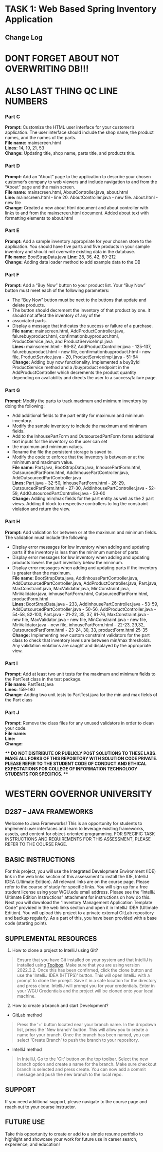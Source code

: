 # TASK 1: Web Based Spring Inventory Application

## Change Log

# DONT FORGET ABOUT NOT OVERWRITING DB!!!
# ALSO LAST THING QC LINE NUMBERS

### Part C
**Prompt:** Customize the HTML user interface for your customer’s application. The user interface should include the
shop name, the product names, and the names of the parts.  
**File name:** mainscreen.html  
**Lines:** 14, 19, 21, 53  
**Change:** Updating title, shop name, parts title, and products title.

### Part D
**Prompt:** Add an “About” page to the application to describe your chosen customer’s company to web viewers and include
navigation to and from the “About” page and the main screen.  
**File name:** mainscreen.html, AboutController.java, about.html  
**Line:** mainscreen.html - line 20. AboutController.java - new file. about.html - new file  
**Change:** Created a new about html document and about controller with links to and from the mainscreen.html document.
Added about text with formatting elements to about.html

### Part E
**Prompt:** Add a sample inventory appropriate for your chosen store to the application. You should have five parts and
five products in your sample inventory and should not overwrite existing data in the database.  
**File name:** BootStrapData.java
**Line:** 28, 36, 42, 80-212  
**Change:** Adding data loader method to add example data to the DB

### Part F
**Prompt:** Add a “Buy Now” button to your product list. Your “Buy Now” button must meet each of the following parameters:
*  The “Buy Now” button must be next to the buttons that update and delete products.
*  The button should decrement the inventory of that product by one. It should not affect the inventory of any of the
* associated parts.
*  Display a message that indicates the success or failure of a purchase.  
**File name:** mainscreen.html, AddProductController.java, falurebuyproduct.html, confirmationbuyproduct.html, ProductService.java, and ProductServiceImpl.java  
**Lines:** mainscreen.html - 86-87, AddProductController.java - 125-137, falurebuyproduct.html - new file, confirmationbuyproduct.html - new file, ProductService.java - 20, ProductServiceImpl.java - 51-64  
**Change:** Adding buy now functionality. Implemented a buyById ProductService method and a /buyproduct endpoint in the AddProductController which decrements the product quantity depending on availability and directs the user to a success/failure page.

### Part G
**Prompt:** Modify the parts to track maximum and minimum inventory by doing the following:
*  Add additional fields to the part entity for maximum and minimum inventory.
*  Modify the sample inventory to include the maximum and minimum fields.
*  Add to the InhousePartForm and OutsourcedPartForm forms additional text inputs for the inventory so the user can set
* the maximum and minimum values.
*  Rename the file the persistent storage is saved to.
*  Modify the code to enforce that the inventory is between or at the minimum and maximum value.  
**File name:** Part.java, BootStrapData.java, InhousePartForm.html, OutsourcedPartForm.html, AddInhousePartController.java, AddOutsourcedPartController.java  
**Lines:** Part.java - 32-50, InhousePartForm.html - 26-29, OutsourcedPartForm.html - 27-30, AddInhousePartController.java - 52-59, AddOutsourcedPartController.java - 53-60  
**Change:** Adding min/max fields for the part entity as well as the 2 part views. Adding if block to respective controllers to log the constraint violation and return the view.

### Part H
**Prompt:** Add validation for between or at the maximum and minimum fields. The validation must include the following:
*  Display error messages for low inventory when adding and updating parts if the inventory is less than the minimum number of parts.
*  Display error messages for low inventory when adding and updating products lowers the part inventory below the minimum.
*  Display error messages when adding and updating parts if the inventory is greater than the maximum.  
**File name:** BootStrapData.java, AddInhousePartController.java, AddOutsourcedPartController.java, AddProductController.java, Part.java, MaxConstraint.java, MaxValidator.java, MinConstraint.java, MinValidator.java, inhousePartForm.html, OutsourcedPartForm.html, productForm.html  
**Lines:** BootStrapData.java - 233, AddInhousePartController.java - 53-59, AddOutsourcedPartController.java - 50-56, AddProductController.java - 54-58, 82-100, Part.java - 21-22, 35, 37, 61-76, MaxConstraint.java - new file, MaxValidator.java - new file, MinConstraint.java - new file, MinValidator.java - new file, inhousePartForm.html - 22-23, 29,32, OutsourcedPartForm.html - 23-24, 30, 33, productForm.html 25-35  
**Change:** Implementing new custom constraint validators for the part class to check that inventory levels are between min/max thresholds. Any validation violations are caught and displayed by the appropriate view. 

### Part I
**Prompt:** Add at least two unit tests for the maximum and minimum fields to the PartTest class in the test package.  
**File name:** PartTest.java  
**Lines:** 159-180  
**Change:** Adding two unit tests to PartTest.java for the min and max fields of the Part class

### Part J
**Prompt:** Remove the class files for any unused validators in order to clean your code.  
**File name:**  
**Line:**  
**Change:**



<strong>** DO NOT DISTRIBUTE OR PUBLICLY POST SOLUTIONS TO THESE LABS. MAKE ALL FORKS OF THIS REPOSITORY WITH SOLUTION CODE PRIVATE. PLEASE REFER TO THE STUDENT CODE OF CONDUCT AND ETHICAL EXPECTATIONS FOR COLLEGE OF INFORMATION TECHNOLOGY STUDENTS FOR SPECIFICS. ** </strong>

# WESTERN GOVERNOR UNIVERSITY 
## D287 – JAVA FRAMEWORKS
Welcome to Java Frameworks! This is an opportunity for students to implement user interfaces and learn to leverage existing frameworks, assets, and content for object-oriented programming.
FOR SPECIFIC TASK INSTRUCTIONS AND REQUIREMENTS FOR THIS ASSESSMENT, PLEASE REFER TO THE COURSE PAGE.
## BASIC INSTRUCTIONS
For this project, you will use the Integrated Development Environment (IDE) link in the web links section of this assessment to install the IDE, IntelliJ IDEA (Ultimate Edition). All relevant links are on the course page. Please refer to the course of study for specific links. You will sign up for a free student license using your WGU.edu email address. Please see the “IntelliJ Ultimate Edition Instructions” attachment for instructions on how do this. Next you will download the “Inventory Management Application Template Code” provided in the web links section and open it in IntelliJ IDEA (Ultimate Edition). You will upload this project to a private external GitLab repository and backup regularly. As a part of this, you have been provided with a base code (starting point). 

## SUPPLEMENTAL RESOURCES  
1.	How to clone a project to IntelliJ using Git?

> Ensure that you have Git installed on your system and that IntelliJ is installed using [Toolbox](https://www.jetbrains.com/toolbox-app/). Make sure that you are using version 2022.3.2. Once this has been confirmed, click the clone button and use the 'IntelliJ IDEA (HTTPS)' button. This will open IntelliJ with a prompt to clone the proejct. Save it in a safe location for the directory and press clone. IntelliJ will prompt you for your credentials. Enter in your WGU Credentials and the project will be cloned onto your local machine.  

2. How to create a branch and start Development?

- GitLab method
> Press the '+' button located near your branch name. In the dropdown list, press the 'New branch' button. This will allow you to create a name for your branch. Once the branch has been named, you can select 'Create Branch' to push the branch to your repository.

- IntelliJ method
> In IntelliJ, Go to the 'Git' button on the top toolbar. Select the new branch option and create a name for the branch. Make sure checkout branch is selected and press create. You can now add a commit message and push the new branch to the local repo.

## SUPPORT
If you need additional support, please navigate to the course page and reach out to your course instructor.
## FUTURE USE
Take this opportunity to create or add to a simple resume portfolio to highlight and showcase your work for future use in career search, experience, and education!
